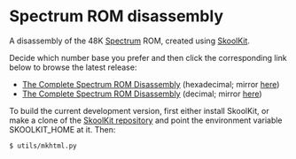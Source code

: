 Spectrum ROM disassembly
========================

A disassembly of the 48K [Spectrum](https://en.wikipedia.org/wiki/ZX_Spectrum)
ROM, created using [SkoolKit](https://skoolkit.ca).

Decide which number base you prefer and then click the corresponding link below
to browse the latest release:

* [The Complete Spectrum ROM Disassembly](https://skoolkid.github.io/rom/) (hexadecimal; mirror [here](https://skoolkid.gitlab.io/rom/))
* [The Complete Spectrum ROM Disassembly](https://skoolkid.github.io/rom/dec/) (decimal; mirror [here](https://skoolkid.gitlab.io/rom/dec/))

To build the current development version, first either install SkoolKit, or
make a clone of the [SkoolKit repository](https://github.com/skoolkid/skoolkit)
and point the environment variable SKOOLKIT_HOME at it. Then:

    $ utils/mkhtml.py
